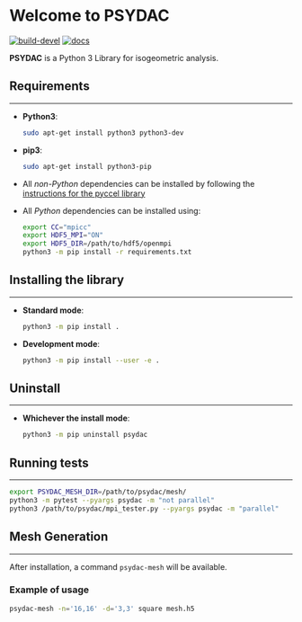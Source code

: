 # Welcome to PSYDAC

[![build-devel](https://travis-ci.com/pyccel/psydac.svg?branch=devel)](https://travis-ci.com/pyccel/psydac) [![docs](https://readthedocs.org/projects/spl/badge/?version=latest)](http://spl.readthedocs.io/en/latest/?badge=latest)

**PSYDAC** is a Python 3 Library for isogeometric analysis.

## Requirements
-----

*   **Python3**:
    ```bash
    sudo apt-get install python3 python3-dev
    ```

*   **pip3**:
    ```bash
    sudo apt-get install python3-pip
    ```

*   All *non-Python* dependencies can be installed by following the [instructions for the pyccel library](https://github.com/pyccel/pyccel#Requirements)

*   All *Python* dependencies can be installed using:
    ```bash
    export CC="mpicc"
    export HDF5_MPI="ON"
    export HDF5_DIR=/path/to/hdf5/openmpi
    python3 -m pip install -r requirements.txt
     ```

## Installing the library
-----

*   **Standard mode**:
    ```bash
    python3 -m pip install .
    ```
   
*   **Development mode**:
    ```bash
    python3 -m pip install --user -e .
    ```

## Uninstall
-----
*   **Whichever the install mode**:
    ```bash
    python3 -m pip uninstall psydac
    ```

## Running tests
-----
```bash
export PSYDAC_MESH_DIR=/path/to/psydac/mesh/
python3 -m pytest --pyargs psydac -m "not parallel"
python3 /path/to/psydac/mpi_tester.py --pyargs psydac -m "parallel"
```

## Mesh Generation
-----
After installation, a command `psydac-mesh` will be available.

### Example of usage  
```bash 
psydac-mesh -n='16,16' -d='3,3' square mesh.h5
```
